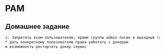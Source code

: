 # PAM

## Домашнее задание

```txt
1. Запретить всем пользователям, кроме группы admin логин в выходные (суббота и воскресенье), без учета праздников
* дать конкретному пользователю права работать с докером
и возможность рестартить докер сервис
```
